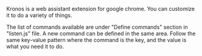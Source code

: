 Kronos is a web assistant extension for google chrome. You can customize it to do a variety of things.

The list of commands available are under "Define commands" section in "listen.js" file. A new command can be defined in the same area. Follow the same key-value pattern where the command is the key, and the value is what you need it to do. 


